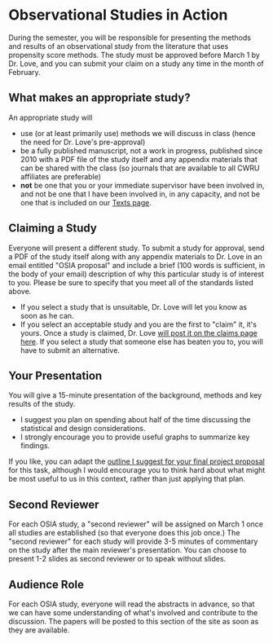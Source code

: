 # Observational Studies in Action

During the semester, you will be responsible for presenting the methods and results of an observational study from the literature that uses propensity score methods. The study must be approved before March 1 by Dr. Love, and you can submit your claim on a study any time in the month of February. 

## What makes an appropriate study?

An appropriate study will 

- use (or at least primarily use) methods we will discuss in class (hence the need for Dr. Love's pre-approval)
- be a fully published manuscript, not a work in progress, published since 2010 with a PDF file of the study itself and any appendix materials that can be shared with the class (so journals that are available to all CWRU affiliates are preferable)
- **not** be one that you or your immediate supervisor have been involved in, and not be one that I have been involved in, in any capacity, and not be one that is included on our [Texts page](https://github.com/THOMASELOVE/500-2018/tree/master/texts).

## Claiming a Study

Everyone will present a different study. To submit a study for approval, send a PDF of the study itself along with any appendix materials to Dr. Love in an email entitled "OSIA proposal" and include a brief (100 words is sufficient, in the body of your email) description of why this particular study is of interest to you. Please be sure to specify that you meet all of the standards listed above.

- If you select a study that is unsuitable, Dr. Love will let you know as soon as he can.
- If you select an acceptable study and you are the first to "claim" it, it's yours. Once a study is claimed, Dr. Love [will post it on the claims page here](https://github.com/THOMASELOVE/500-2018/blob/master/assignments/OSIA/claims.md). If you select a study that someone else has beaten you to, you will have to submit an alternative.

## Your Presentation

You will give a 15-minute presentation of the background, methods and key results of the study. 

- I suggest you plan on spending about half of the time discussing the statistical and design considerations.
- I strongly encourage you to provide useful graphs to summarize key findings.

If you like, you can adapt the [outline I suggest for your final project proposal](https://github.com/THOMASELOVE/500-2018/tree/master/projects/final#the-presentation) for this task, although I would encourage you to think hard about what might be most useful to us in this context, rather than just applying that plan.

## Second Reviewer

For each OSIA study, a "second reviewer" will be assigned on March 1 once all studies are established (so that everyone does this job once.) The "second reviewer" for each study will provide 3-5 minutes of commentary on the study after the main reviewer's presentation. You can choose to present 1-2 slides as second reviewer or to speak without slides.

## Audience Role

For each OSIA study, everyone will read the abstracts in advance, so that we can have some understanding of what's involved and contribute to the discussion. The papers will be posted to this section of the site as soon as they are available.
